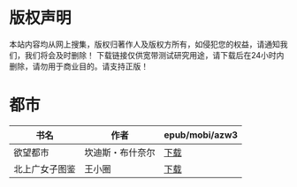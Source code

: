 # 版权声明

本站内容均从网上搜集，版权归著作人及版权方所有，如侵犯您的权益，请通知我们，我们将会及时删除！ 下载链接仅供宽带测试研究用途，请下载后在24小时内删除，请勿用于商业目的。请支持正版！

# 都市

| 书名 | 作者 | epub/mobi/azw3 |
| --- | --- | --- |
| 欲望都市 | 坎迪斯・布什奈尔 | [下载](https://url89.ctfile.com/f/31084289-1356990379-bb75be?p=8866) |
| 北上广女子图鉴 | 王小圈 | [下载](https://url89.ctfile.com/f/31084289-1357048732-7b170e?p=8866) |
